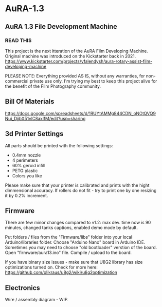 # AuRA-1.3
## AuRA 1.3 File Development Machine

### READ THIS
This project is the next itteration of the AuRA Film Developing Machine.
Original machine was introduced on the Kickstarter back in 2021.
https://www.kickstarter.com/projects/vfalendysh/aura-rotary-assist-film-developing-machine

PLEASE NOTE: Everything provided AS IS, without any warranties, for non-commercial private use only. 
I'm trying my best to keep this project alive for the benefit of the Film Photography community.

## Bill Of Materials
https://docs.google.com/spreadsheets/d/1RUYtAMMg844CDN_oNOtQVQ9Nui_DjjbX51vlC8axlfM/edit?usp=sharing

## 3d Printer Settings
All parts should be printed with the following settings:
- 0.4mm nozzle
- 4 perimeters
- 60% geroid infill
- PETG plastic
- Colors you like
  
Please make sure that your printer is calibrated and prints with the hight dimmensional accuracy.
If rollers do not fit - try to print one by one resizing it by 0.2% increment.

## Firmware
There are few minor changes compared to v1.2: max dev. time now is 90 minutes, changed tanks captions, enabled demo mode by default.

Put folders / files from the "Firmware/libs" folder into your local Arduino/libraries folder.
Choose "Arduino Nano" board in Arduino IDE. Sometimes you may need to choose "old bootloader" verstion of the board.
Open "firmware/aura13.ino" file.
Compile / upload to the board.

If you have binary size issues - make sure that U8G2 library has size optimizations turned on. 
Check for more here: https://github.com/olikraus/u8g2/wiki/u8g2optimization

## Electronics
Wire / assembly diagram - WIP.


